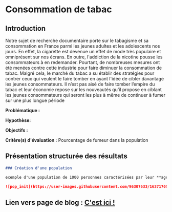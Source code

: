 # Consommation de tabac

## Introduction

Notre sujet de recherche documentaire porte sur le tabagisme et sa consommation en France parmi les jeunes adultes et les adolescents nos jours. En effet, la cigarette est devenue un effet de mode très populaire et omniprésent sur nos écrans.  En outre, l'addiction de la nicotine pousse les consommateurs à en redemander. Pourtant, de nombreuses mesures ont été menées contre cette industrie pour faire diminuer la consommation de tabac. Malgré cela, le marché du tabac a su établir des stratégies pour contrer ceux qui veulent le faire tomber en ayant l'idée de cibler davantage les jeunes consommateurs. Il n’est pas aisé de faire tomber l’empire du tabac et leur économie repose sur les nouveautés qu’il propose en ciblant les jeunes consommateurs qui seront les plus à même de continuer à fumer sur une plus longue période

**Problématique :** 

**Hypothèse:**

**Objectifs :**

**Critère(s) d'évaluation :** Pourcentage de fumeur dans la population


## Présentation structurée des résultats

```markdown
### Création d'une population

exemple d'une population de 1000 personnes caractérisées par leur **age, sexe, catégorie professionnel, état de santé** généré aléatoirement suivant les proportions en France en 2022

![pop_init](https://user-images.githubusercontent.com/96307633/163717059-976636f5-a0a6-4c81-b271-fb7d017a3a4e.png)
```



## Lien vers page de blog : <a href="blog.html"> C'est ici ! </a>


